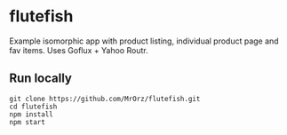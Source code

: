 # flutefish
Example isomorphic app with product listing, individual product page and fav items. Uses Goflux + Yahoo Routr.

## Run locally
```
git clone https://github.com/MrOrz/flutefish.git
cd flutefish
npm install
npm start
```
